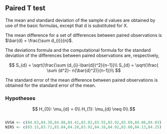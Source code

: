 
## Paired T test
The mean and standard deviation of the sample d values are obtained by use of the basic formulas, except
that d is substituted for X.

The mean difference for a set of differences between paired observations is $\bar{d} = \frac{\sum d_{i}}{n}$.

The deviations formula and the computational formula for the standard deviation of the differences between paired observations are, respectively,

$$
S_{d} = \sqrt{\frac{\sum (d_{i}-\bar{d})^2}{n-1}}\\
S_{d} = \sqrt{\frac{ \sum (d^2)- n(\bar{d}^2)}{n-1}}\\
$$

The standard error of the mean difference between paired
observations is obtained for the standard error of the mean.

### Hypotheses

$$
H_{0}: \mu_{d} = 0\\
H_{1}: \mu_{d} \neq 0\\
$$



```R

UVSA <- c(84.63,84.38,84.08,84.41,83.82,83.55,83.92,83.69,84.06,84.03)
NIRS <- c(83.15,83.72,83.84,84.20,83.92,84.16,84.02,83.60,84.13,84.25)
```


```R

```

